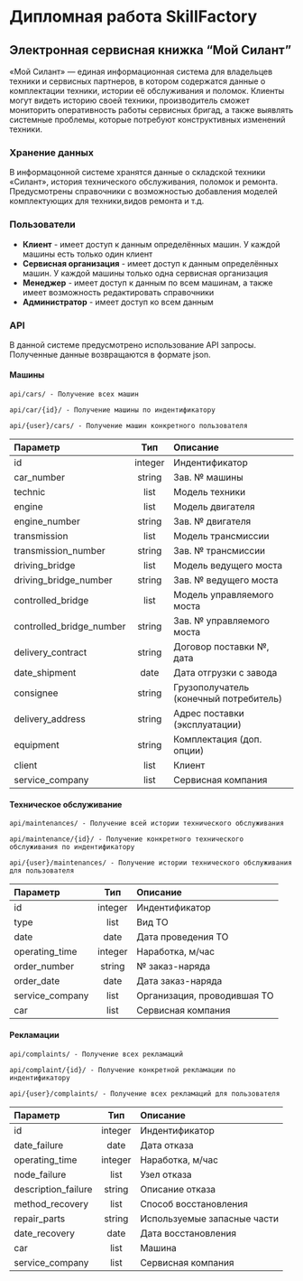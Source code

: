 # Дипломная работа SkillFactory
## Электронная сервисная книжка “Мой Силант”

«Мой Силант» — единая информационная система для владельцев техники и сервисных партнеров, в котором содержатся данные о комплектации техники, истории её обслуживания и поломок. Клиенты могут видеть историю своей техники, производитель сможет мониторить оперативность работы сервисных бригад, а также выявлять системные проблемы, которые потребуют конструктивных изменений техники.

### Хранение данных
В информацонной системе хранятся данные о складской техники «Силант», история технического обслуживания, поломок и ремонта. Предусмотрены справочники с возможностью добавления моделей комплектующих для техники,видов ремонта и т.д.

### Пользователи
- **Клиент** - имеет доступ к данным определённых машин. У каждой машины есть только один клиент
- **Сервисная организация** - имеет доступ к данным определённых машин. У каждой машины только одна сервисная организация
- **Менеджер** - имеет доступ к данным по всем машинам, а также имеет возможность редактировать справочники
- **Администратор** - имеет доступ ко всем данным

### API
В данной системе предусмотрено использование API запросы. Полученные данные возвращаются в формате json.
#### Машины
```
api/cars/ - Получение всех машин
```  
```
api/car/{id}/ - Получение машины по индентификатору
```
```
api/{user}/cars/ - Получение машин конкретного пользователя
```
| Параметр | Тип | Описание |
|:-|:-:|:-|
| id | integer | Индентификатор |
| car_number | string | Зав. № машины |
| technic | list | Модель техники |
| engine | list | Модель двигателя |
| engine_number | string | Зав. № двигателя |
| transmission | list | Модель трансмиссии |
| transmission_number | string | Зав. № трансмиссии |
| driving_bridge | list | Модель ведущего моста |
| driving_bridge_number | string | Зав. № ведущего моста |
| controlled_bridge | list | Модель управляемого моста |
| controlled_bridge_number | string | Зав. № управляемого моста |
| delivery_contract | string | Договор поставки №, дата |
| date_shipment | date | Дата отгрузки с завода |
| consignee | string | Грузополучатель (конечный потребитель) |
| delivery_address | string | Адрес поставки (эксплуатации) |
| equipment | string | Комплектация (доп. опции) |
| client | list | Клиент |
| service_company | list | Сервисная компания |
#### Техническое обслуживание
```
api/maintenances/ - Получение всей истории технического обслуживания
```
```
api/maintenance/{id}/ - Получение конкретного технического обслуживания по индентификатору
```
```
api/{user}/maintenances/ - Получение истории технического обслуживания для пользователя
```
| Параметр | Тип | Описание |
|:-|:-:|:-|
| id | integer | Индентификатор |
| type | list | Вид ТО |
| date | date | Дата проведения ТО |
| operating_time | integer | Наработка, м/час |
| order_number | string | № заказ-наряда |
| order_date | date | Дата заказ-наряда |
| service_company | list | Организация, проводившая ТО |
| car | list | Сервисная компания |
#### Рекламации
```
api/complaints/ - Получение всех рекламаций
```
```
api/complaint/{id}/ - Получение конкретной рекламации по индентификатору
```
```
api/{user}/complaints/ - Получение всех рекламаций для пользователя
```
| Параметр | Тип | Описание |
|:-|:-:|:-|
| id | integer | Индентификатор |
| date_failure | date | Дата отказа |
| operating_time | integer | Наработка, м/час |
| node_failure | list | Узел отказа |
| description_failure | string | Описание отказа |
| method_recovery | list | Способ восстановления |
| repair_parts | string | Используемые запасные части |
| date_recovery | date | Дата восстановления |
| car | list | Машина |
| service_company | list | Сервисная компания |